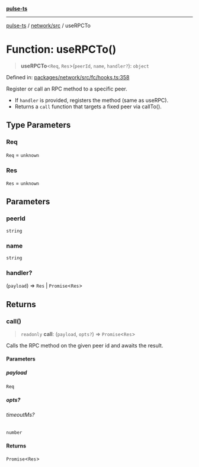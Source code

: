 [**pulse-ts**](../../../README.md)

***

[pulse-ts](../../../README.md) / [network/src](../README.md) / useRPCTo

# Function: useRPCTo()

> **useRPCTo**\<`Req`, `Res`\>(`peerId`, `name`, `handler?`): `object`

Defined in: [packages/network/src/fc/hooks.ts:358](https://github.com/jlehett/pulse-ts/blob/a2a18767041a6b69ca4c5f6131d2de266097750e/packages/network/src/fc/hooks.ts#L358)

Register or call an RPC method to a specific peer.

- If `handler` is provided, registers the method (same as useRPC).
- Returns a `call` function that targets a fixed peer via callTo().

## Type Parameters

### Req

`Req` = `unknown`

### Res

`Res` = `unknown`

## Parameters

### peerId

`string`

### name

`string`

### handler?

(`payload`) => `Res` \| `Promise`\<`Res`\>

## Returns

### call()

> `readonly` **call**: (`payload`, `opts?`) => `Promise`\<`Res`\>

Calls the RPC method on the given peer id and awaits the result.

#### Parameters

##### payload

`Req`

##### opts?

###### timeoutMs?

`number`

#### Returns

`Promise`\<`Res`\>
